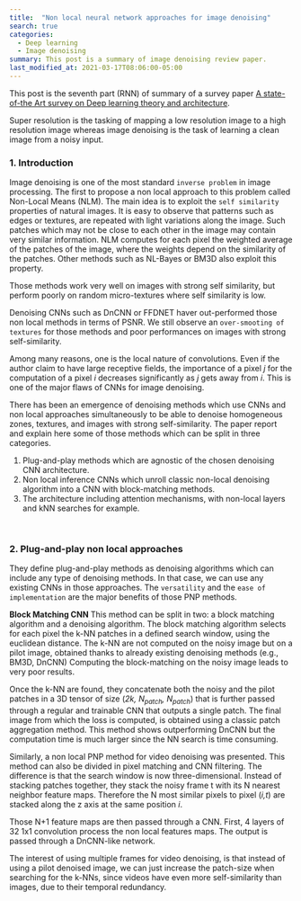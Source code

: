 ```yaml
---
title:  "Non local neural network approaches for image denoising"
search: true
categories:
  - Deep learning
  - Image denoising
summary: This post is a summary of image denoising review paper.
last_modified_at: 2021-03-17T08:06:00-05:00
---
```



This post is the seventh part (RNN) of summary of a survey paper
[A state-of-the Art survey on Deep learning theory and architecture](https://www.mdpi.com/2079-9292/8/3/292).  

Super resolution is the tasking of mapping a low resolution image to a high resolution image whereas image denoising is the task of learning a clean image from a noisy input.  


### 1. Introduction  

Image denoising is one of the most standard `inverse problem` in image processing. The first to propose a non local approach to this problem called Non-Local Means (NLM). The main idea is to exploit the `self similarity` properties of natural images. It is easy to observe that patterns such as edges or textures, are repeated with light variations along the image. Such patches which may not be close to each other in the image may contain very similar information. NLM computes for each pixel the weighted average of the patches of the image, where the weights depend on the similarity of the patches. Other methods such as NL-Bayes or BM3D also exploit this property.  

Those methods work very well on images with strong self similarity, but perform poorly on random micro-textures where self similarity is low.  

Denoising CNNs such as DnCNN or FFDNET haver out-performed those non local methods in terms of PSNR. We still observe an `over-smooting of textures` for those methods and poor performances on images with strong self-similarity.  

Among many reasons, one is the local nature of convolutions. Even if the author claim to have large receptive fields, the importance of a pixel *j* for the computation of a pixel *i* decreases significantly as *j* gets away from *i*. This is one of the major flaws of CNNs for image denoising.  

There has been an emergence of denoising methods which use CNNs and non local approaches simultaneously to be able to denoise homogeneous zones, textures, and images with strong self-similarity. The paper report and explain here some of those methods which can be split in three categories.  
1. Plug-and-play methods which are agnostic of the chosen denoising CNN architecture.  
2. Non local inference CNNs which unroll classic non-local denoising algorithm into a CNN with block-matching methods.  
3. The architecture including attention mechanisms, with non-local layers and kNN searches for example.  


<br>


### 2. Plug-and-play non local approaches  

They define plug-and-play methods as denoising algorithms which can include any type of denoising methods. In that case, we can use any existing CNNs in those approaches. The `versatility` and the `ease of implementation` are the major benefits of those PNP methods.  

**Block Matching CNN**
This method can be split in two: a block matching algorithm and a denoising algorithm. The block matching algorithm selects for each pixel the k-NN patches in a defined search window, using the euclidean distance. The k-NN are not computed on the noisy image but on a pilot image, obtained thanks to already existing denoising methods (e.g., BM3D, DnCNN) Computing the block-matching on the noisy image leads to very poor results.  

Once the k-NN are found, they concatenate both the noisy and the pilot patches in a 3D tensor of size (*2k, N<sub>patch</sub>, N<sub>patch</sub>*) that is further passed through a regular and trainable CNN that outputs a single patch. The final image from which the loss is computed, is obtained using a classic patch aggregation method. This method shows outperforming DnCNN but the computation time is much larger since the NN search is time consuming.  

Similarly, a non local PNP method for video denoising was presented. This method can also be divided in pixel matching and CNN filtering. The difference is that the search window is now three-dimensional. Instead of stacking patches together, they stack the noisy frame t with its N nearest neighbor feature maps. Therefore the N most similar pixels to pixel (*i,t*) are stacked along the z axis at the same position *i*.  

Those N+1 feature maps are then passed through a CNN. First, 4 layers of 32 1x1 convolution process the non local features maps. The output is passed through a DnCNN-like network.

The interest of using multiple frames for video denoising, is that instead of using a pilot denoised image, we can just increase the patch-size when searching for the k-NNs, since videos have even more self-similarity than images, due to their temporal redundancy.  
